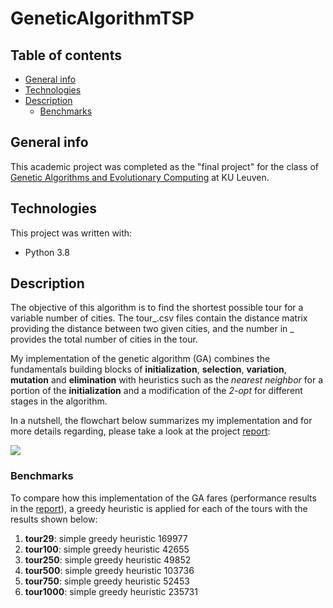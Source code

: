 # GeneticAlgorithmTSP

## Table of contents
- [General info](#general-info)
- [Technologies](#technologies)
- [Description](#description)
  - [Benchmarks](#benchmarks)

## General info
This academic project was completed as the "final project" for the class of 
[Genetic Algorithms and Evolutionary Computing](https://onderwijsaanbod.kuleuven.be/syllabi/e/H02D1AE.htm#activetab=doelstellingen_idp42501408)  at KU Leuven.  

## Technologies
This project was written with: 
- Python 3.8

## Description

The objective of this algorithm is to find the shortest possible tour
for a variable number of cities. The tour_.csv files contain the distance
matrix providing the distance between two given cities, and the number in 
_ provides the total number of cities in the tour. 

My implementation of the genetic algorithm (GA) combines the fundamentals
building blocks of **initialization**, **selection**, **variation**,
**mutation** and **elimination** with heuristics such as the _nearest neighbor_
for a portion of the **initialization** and a modification of the _2-opt_ for 
different stages in the algorithm. 

In a nutshell, the flowchart below summarizes my implementation and for more details regarding, please take a look at the project [report](https://github.com/ymmath/GeneticAlgorithmTSP/blob/main/ProjectReport.pdf):

![](C:\Users\yash_\Downloads\Flowcharts.png)


### Benchmarks

To compare how this implementation of the GA fares (performance results in the [report](https://github.com/ymmath/GeneticAlgorithmTSP/blob/main/ProjectReport.pdf)), a greedy heuristic is applied for each of the tours with the results shown below:
1. **tour29**: simple greedy heuristic 169977 
2. **tour100**: simple greedy heuristic 42655 
3. **tour250**: simple greedy heuristic 49852 
4. **tour500**: simple greedy heuristic 103736 
5. **tour750**: simple greedy heuristic 52453 
6. **tour1000**: simple greedy heuristic 235731
